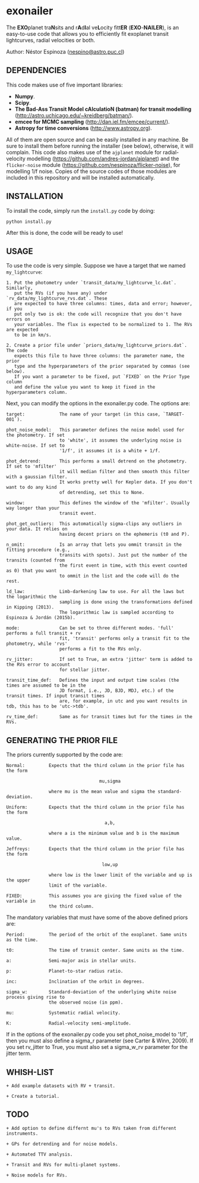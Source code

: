# exonailer

The **EXO**planet tra**N**sits and r**A**d**I**al ve**L**ocity fitt**ER** (**EXO**-**NAILER**), is 
an easy-to-use code that allows you to efficiently fit exoplanet transit lightcurves, radial velocities 
or both. 

Author: Néstor Espinoza (nespino@astro.puc.cl)

DEPENDENCIES
------------

This code makes use of five important libraries:

- **Numpy**.
- **Scipy**.
- **The Bad-Ass Transit Model cAlculatioN (batman) for transit modelling** (http://astro.uchicago.edu/~kreidberg/batman/).
- **emcee for MCMC sampling** (http://dan.iel.fm/emcee/current/).
- **Astropy for time conversions** (http://www.astropy.org).

All of them are open source and can be easily installed in any machine. Be 
sure to install them before running the installer (see below), otherwise, it 
will complain. This code also makes use of the `ajplanet` module for 
radial-velocity modelling (https://github.com/andres-jordan/ajplanet) and the 
`flicker-noise` module (https://github.com/nespinoza/flicker-noise), for modelling 
1/f noise. Copies of the source codes of those modules are included in this repository 
and will be installed automatically.

INSTALLATION
------------
To install the code, simply run the `install.py` code by doing:

    python install.py

After this is done, the code will be ready to use!

USAGE
-----

To use the code is very simple. Suppose we have a target that we named 
`my_lightcurve`:

    1. Put the photometry under `transit_data/my_lightcurve_lc.dat`. Similarly, 
       put the RVs (if you have any) under `rv_data/my_lightcurve_rvs.dat`. These 
       are expected to have three columns: times, data and error; however, if you 
       put only two is ok: the code will recognize that you don't have errors on 
       your variables. The flux is expected to be normalized to 1. The RVs are expected 
       to be in km/s.

    2. Create a prior file under `priors_data/my_lightcurve_priors.dat`. The code 
       expects this file to have three columns: the parameter name, the prior 
       type and the hyperparameters of the prior separated by commas (see below). 
       If you want a parameter to be fixed, put `FIXED` on the Prior Type column 
       and define the value you want to keep it fixed in the hyperparameters column.

Next, you can modify the options in the exonailer.py code. The options are:

    target:             The name of your target (in this case, `TARGET-001`).

    phot_noise_model:   This parameter defines the noise model used for the photometry. If set 
                        to 'white', it assumes the underlying noise is white-noise. If set to 
                        '1/f', it assumes it is a white + 1/f.

    phot_detrend:       This performs a small detrend on the photometry. If set to 'mfilter' 
                        it will median filter and then smooth this filter with a gaussian filter. 
                        It works pretty well for Kepler data. If you don't want to do any kind 
                        of detrending, set this to None.

    window:             This defines the window of the 'mfilter'. Usually way longer than your 
                        transit event.

    phot_get_outliers:  This automatically sigma-clips any outliers in your data. It relies on 
                        having decent priors on the ephemeris (t0 and P).

    n_omit:             Is an array that lets you ommit transit in the fitting procedure (e.g., 
                        transits with spots). Just put the number of the transits (counted from 
                        the first event in time, with this event counted as 0) that you want 
                        to ommit in the list and the code will do the rest.

    ld_law:             Limb-darkening law to use. For all the laws but the logarithmic the 
                        sampling is done using the transformations defined in Kipping (2013). 
                        The logarithmic law is sampled according to Espinoza & Jordán (2015b).

    mode:               Can be set to three different modes. 'full' performs a full transit + rv 
                        fit, 'transit' performs only a transit fit to the photometry, while 'rvs' 
                        performs a fit to the RVs only.

    rv_jitter:          If set to True, an extra 'jitter' term is added to the RVs error to account 
                        for stellar jitter.

    transit_time_def:   Defines the input and output time scales (the times are assumed to be in the 
                        JD format, i.e., JD, BJD, MDJ, etc.) of the transit times. If input transit times 
                        are, for example, in utc and you want results in tdb, this has to be 'utc->tdb'.

    rv_time_def:        Same as for transit times but for the times in the RVs.

GENERATING THE PRIOR FILE
-------------------------

The priors currently supported by the code are:

    Normal:         Expects that the third column in the prior file has the form 

                                       mu,sigma 

                    where mu is the mean value and sigma the standard-deviation.

    Uniform:        Expects that the third column in the prior file has the form

                                         a,b, 

                    where a is the minimum value and b is the maximum value.

    Jeffreys:       Expects that the third column in the prior file has the form

                                        low,up

                    where low is the lower limit of the variable and up is the upper 
                    limit of the variable.

    FIXED:          This assumes you are giving the fixed value of the variable in 
                    the third column.

The mandatory variables that must have some of the above defined priors are:

    Period:         The period of the orbit of the exoplanet. Same units as the time.
    
    t0:             The time of transit center. Same units as the time.

    a:              Semi-major axis in stellar units.

    p:              Planet-to-star radius ratio.

    inc:            Inclination of the orbit in degrees.

    sigma_w:        Standard-deviation of the underlying white noise process giving rise to 
                    the observed noise (in ppm).

    mu:             Systematic radial velocity.

    K:              Radial-velocity semi-amplitude.

If in the options of the exonailer.py code you set phot_noise_model to '1/f', then you 
must also define a sigma_r parameter (see Carter & Winn, 2009). If you set rv_jitter to 
True, you must also set a sigma_w_rv parameter for the jitter term.

WHISH-LIST
----------

    + Add example datasets with RV + transit.

    + Create a tutorial.


TODO
----

    + Add option to define differnt mu's to RVs taken from different instruments.

    + GPs for detrending and for noise models.

    + Automated TTV analysis.

    + Transit and RVs for multi-planet systems.

    + Noise models for RVs.
